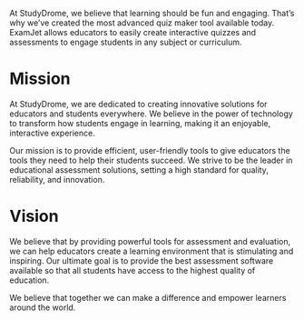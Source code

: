 ﻿At StudyDrome, we believe that learning should be fun and engaging. That’s why we’ve created the most advanced quiz maker tool available today. ExamJet allows educators to easily create interactive quizzes and assessments to engage students in any subject or curriculum.

# **Mission**

At StudyDrome, we are dedicated to creating innovative solutions for educators and students everywhere. We believe in the power of technology to transform how students engage in learning, making it an enjoyable, interactive experience.

Our mission is to provide efficient, user-friendly tools to give educators the tools they need to help their students succeed. We strive to be the leader in educational assessment solutions, setting a high standard for quality, reliability, and innovation.

# **Vision**

We believe that by providing powerful tools for assessment and evaluation, we can help educators create a learning environment that is stimulating and inspiring. Our ultimate goal is to provide the best assessment software available so that all students have access to the highest quality of education.

We believe that together we can make a difference and empower learners around the world.
